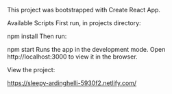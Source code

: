 This project was bootstrapped with Create React App.

Available Scripts
First run, in projects directory:

npm install
Then run:

npm start
Runs the app in the development mode.
Open http://localhost:3000 to view it in the browser.

View the project:

https://sleepy-ardinghelli-5930f2.netlify.com/
